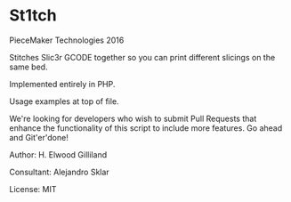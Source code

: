 # St1tch
PieceMaker Technologies 2016

Stitches Slic3r GCODE together so you can print different slicings on the same bed.

Implemented entirely in PHP.

Usage examples at top of file.

We're looking for developers who wish to submit Pull Requests that enhance the functionality of this script to include more features.  Go ahead and Git'er'done!

Author: H. Elwood Gilliland

Consultant: Alejandro Sklar

License: MIT
